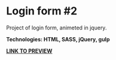 # Login form #2

Project of login form, animeted in jquery.

**Technologies: HTML, SASS, jQuery, gulp**

<a href="https://karminkarmen.github.io/login_form_2/">**LINK TO PREVIEW**</a>
